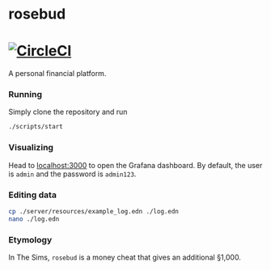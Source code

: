 # rosebud

# [![CircleCI](https://circleci.com/gh/denisidoro/rosebud.svg?style=svg)](https://circleci.com/gh/denisidoro/rosebud)

A personal financial platform.

### Running

Simply clone the repository and run 
```bash
./scripts/start
```

### Visualizing

Head to [localhost:3000][localgrafana] to open the Grafana dashboard. By default, the user is `admin` and the password is `admin123`.

### Editing data

```bash
cp ./server/resources/example_log.edn ./log.edn
nano ./log.edn
```

### Etymology 

In The Sims, `rosebud` is a money cheat that gives an additional §1,000.

[localgrafana]: http://localhost:3000
[thesims]: https://www.ea.com/games/the-sims
